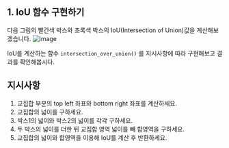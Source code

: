 ## 1. IoU 함수 구현하기

다음 그림의 빨간색 박스와 초록색 박스의 IoU(Intersection of Union)값을 계산해보겠습니다.
![image](https://cdn-api.elice.io/api-attachment/attachment/1312d7481ae849229d181086e2fa22c0/image.png)

IoU를 계산하는 함수 `intersection_over_union()` 를 지시사항에 따라 구현해보고 결과를 확인해봅시다.

## 지시사항

1. 교집합 부분의 top left 좌표와 bottom right 좌표를 계산하세요.
2. 교집합의 넓이를 구하세요.
3. 박스1의 넓이와 박스2의 넓이를 각각 구하세요.
4. 두 박스의 넓이를 더한 뒤 교집합 영역 넓이를 빼 합영역을 구하세요.
5. 교집합의 넓이와 합영역을 이용해 IoU를 계산 후 반환하세요.